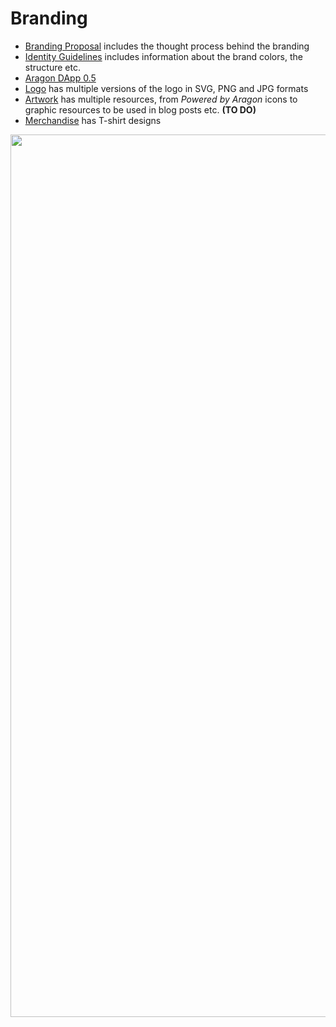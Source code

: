 # Branding

- [Branding Proposal](Branding_Proposal.pdf) includes the thought process behind the branding
- [Identity Guidelines](Identity_Guidelines.pdf) includes information about the brand colors, the structure etc.
- [Aragon DApp 0.5](https://scene.zeplin.io/project/59a827960d4c4cb2274007f5)
- [Logo](logo/index.md) has multiple versions of the logo in SVG, PNG and JPG formats
- [Artwork](artwork/index.md) has multiple resources, from *Powered by Aragon* icons to graphic resources to be used in blog posts etc. **(TO DO)**
- [Merchandise](merch/index.md) has T-shirt designs


<img width="1412" src="https://user-images.githubusercontent.com/718208/31124299-2e1af6f4-a844-11e7-9c4b-2ccc02fd6588.png">
